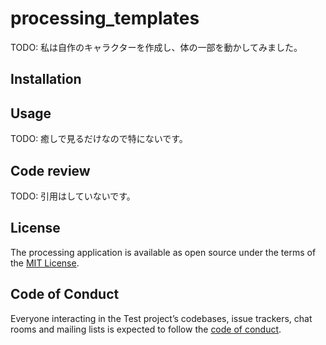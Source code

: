 # processing_templates

TODO: 私は自作のキャラクターを作成し、体の一部を動かしてみました。

## Installation



## Usage

TODO: 癒しで見るだけなので特にないです。

## Code review

TODO: 引用はしていないです。



## License



The processing application is available as open source under the terms of the [MIT License](https://opensource.org/licenses/MIT).

## Code of Conduct

Everyone interacting in the Test project’s codebases, issue trackers, chat rooms and mailing lists is expected to follow the [code of conduct](https://github.com/[USERNAME]/processing_templates/blob/master/CODE_OF_CONDUCT.md).
